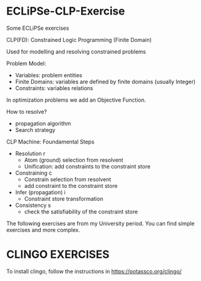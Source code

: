 # ECLiPSe-CLP-Exercise
Some ECLiPSe exercises

CLP(FD): Constrained Logic Programming (Finite Domain)

Used for modelling and resolving constrained problems

Problem Model:
- Variables: problem entities
- Finite Domains: variables are defined by finite domains (usually Integer)
- Constraints: variables relations

In optimization problems we add an Objective Function.

How to resolve?
- propagation algorithm 
- Search strategy

CLP Machine: Foundamental Steps

- Resolution r
	- Atom (ground) selection from resolvent
	- Unification: add constraints to the constraint store
- Constraining c
	- Constrain selection from resolvent
	- add constraint to the constraint store
- Infer (propagation) i
	- Constraint store transformation
- Consistency s
	- check the satisfiability of the constraint store

The following exercises are from my University period. You can find simple exercises and more complex. 

# **CLINGO EXERCISES**

To install clingo, follow the instructions in https://potassco.org/clingo/
